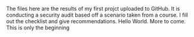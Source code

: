 The files here are the results of my first projct uploaded to GitHub. 
It is conducting a security audit based off a scenario taken from a course. 
I fill out the checklist and give recommendations. 
Hello World. More to come. This is only the beginning  
